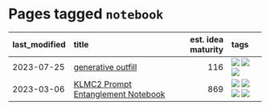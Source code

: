 # Pages tagged `notebook`

|last_modified|title|est. idea maturity|tags
|:---|:---|---:|:---|
|2023-07-25|[generative outfill](../generative_outfill.md)|116|[![](https://img.shields.io/badge/tag-art-95bed6)](../tags/art.md) [![](https://img.shields.io/badge/tag-notebook-1743a)](../tags/notebook.md) [![](https://img.shields.io/badge/tag-tooling-12f6d5)](../tags/tooling.md)|
|2023-03-06|[KLMC2 Prompt Entanglement Notebook](../klmc2-prompt-entanglement.md)|869|[![](https://img.shields.io/badge/tag-completed-c4c41f)](../tags/completed.md) [![](https://img.shields.io/badge/tag-notebook-1743a)](../tags/notebook.md) [![](https://img.shields.io/badge/tag-prompting-9c3a4a)](../tags/prompting.md) [![](https://img.shields.io/badge/tag-tooling-12f6d5)](../tags/tooling.md)|